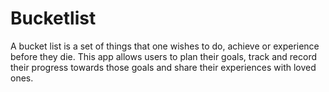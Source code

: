# Bucketlist

A bucket list is a set of things that one wishes to do, achieve or experience before they die. 
This app allows users to plan their goals, track and record their progress towards those goals and share their experiences with loved ones.
